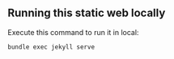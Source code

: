 
## Running this static web locally
Execute this command to run it in local:

`bundle exec jekyll serve`